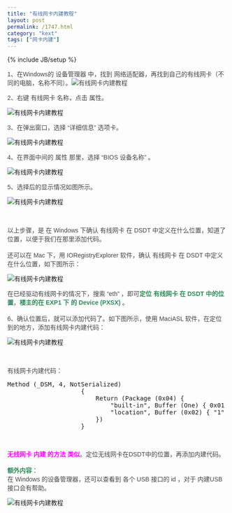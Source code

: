 ```yaml
---
title: "有线网卡内建教程"
layout: post
permalink: /1747.html
category: "kext"
tags: ["网卡内建"]
---
```

{% include JB/setup %}

<span style="color: #444444; font-family: tahoma, 'Hiragino Sans GB', 'Wenquanyi Micro Hei', 微软雅黑, Arial, Verdana, sans-serif; font-size: 14px;">1、在Windows的 设备管理器 中，找到 网络适配器，再找到自己的有线网卡（不同的电脑，名称不同）。<img src="/wp-content/uploads/sinapicv2-backup/1747-ww1-large-005V4vEUjw1env1lmlhbsj30m30g3dj6.jpg" alt="有线网卡内建教程" /></span>

<span style="color: #444444; font-family: tahoma, 'Hiragino Sans GB', 'Wenquanyi Micro Hei', 微软雅黑, Arial, Verdana, sans-serif; font-size: 14px;">2、右键 有线网卡 名称，点击 属性。</span>

![有线网卡内建教程][1]

<span style="color: #444444; font-family: tahoma, 'Hiragino Sans GB', 'Wenquanyi Micro Hei', 微软雅黑, Arial, Verdana, sans-serif; font-size: 14px;"><span style="color: #444444; font-family: tahoma, 'Hiragino Sans GB', 'Wenquanyi Micro Hei', 微软雅黑, Arial, Verdana, sans-serif; font-size: 14px;">3、在弹出窗口，选择 “详细信息” 选项卡。</span></span>

![有线网卡内建教程][2]

<span style="color: #444444; font-family: tahoma, 'Hiragino Sans GB', 'Wenquanyi Micro Hei', 微软雅黑, Arial, Verdana, sans-serif; font-size: 14px;">4、在界面中间的 属性 那里，选择 “BIOS 设备名称” 。</span>

![有线网卡内建教程][3]

<span style="color: #444444; font-family: tahoma, 'Hiragino Sans GB', 'Wenquanyi Micro Hei', 微软雅黑, Arial, Verdana, sans-serif; font-size: 14px;">5、选择后的显示情况如图所示。</span>

![有线网卡内建教程][4]

&nbsp;

<span style="color: #444444; font-family: tahoma, 'Hiragino Sans GB', 'Wenquanyi Micro Hei', 微软雅黑, Arial, Verdana, sans-serif; font-size: 14px;">以上步骤，是 在 Windows 下确认 有线网卡 在 DSDT 中定义在什么位置，知道了位置，以便于我们在那里添加代码。</span><br style="word-wrap: break-word; color: #444444; font-family: tahoma, 'Hiragino Sans GB', 'Wenquanyi Micro Hei', 微软雅黑, Arial, Verdana, sans-serif; font-size: 14px;" /><br style="word-wrap: break-word; color: #444444; font-family: tahoma, 'Hiragino Sans GB', 'Wenquanyi Micro Hei', 微软雅黑, Arial, Verdana, sans-serif; font-size: 14px;" /><span style="color: #444444; font-family: tahoma, 'Hiragino Sans GB', 'Wenquanyi Micro Hei', 微软雅黑, Arial, Verdana, sans-serif; font-size: 14px;">还可以在 Mac 下，用 IORegistryExplorer 软件，确认 有线网卡 在 DSDT 中定义在什么位置，如下图所示：</span>

![有线网卡内建教程][5]

<span style="color: #444444; font-family: tahoma, 'Hiragino Sans GB', 'Wenquanyi Micro Hei', 微软雅黑, Arial, Verdana, sans-serif; font-size: 14px;">在已经驱动有线网卡的情况下，搜索 “eth” ，即可</span><span style="word-wrap: break-word; font-family: tahoma, 'Hiragino Sans GB', 'Wenquanyi Micro Hei', 微软雅黑, Arial, Verdana, sans-serif; font-size: 14px; color: #2e8b57;"><span style="word-wrap: break-word; font-weight: bold;">定位 有线网卡 在 DSDT 中的位置</span></span><span style="color: #444444; font-family: tahoma, 'Hiragino Sans GB', 'Wenquanyi Micro Hei', 微软雅黑, Arial, Verdana, sans-serif; font-size: 14px;">，</span><span style="word-wrap: break-word; font-family: tahoma, 'Hiragino Sans GB', 'Wenquanyi Micro Hei', 微软雅黑, Arial, Verdana, sans-serif; font-size: 14px; color: #2e8b57;"><span style="word-wrap: break-word; font-weight: bold;">楼主的在 EXP1 下 的 Device (PXSX)</span></span><span style="color: #444444; font-family: tahoma, 'Hiragino Sans GB', 'Wenquanyi Micro Hei', 微软雅黑, Arial, Verdana, sans-serif; font-size: 14px;"> 。</span><br style="word-wrap: break-word; color: #444444; font-family: tahoma, 'Hiragino Sans GB', 'Wenquanyi Micro Hei', 微软雅黑, Arial, Verdana, sans-serif; font-size: 14px;" /><br style="word-wrap: break-word; color: #444444; font-family: tahoma, 'Hiragino Sans GB', 'Wenquanyi Micro Hei', 微软雅黑, Arial, Verdana, sans-serif; font-size: 14px;" /><span style="color: #444444; font-family: tahoma, 'Hiragino Sans GB', 'Wenquanyi Micro Hei', 微软雅黑, Arial, Verdana, sans-serif; font-size: 14px;">6、确认位置后，就可以添加代码了。如下图所示，使用 MaciASL 软件，在定位到的地方，添加有线网卡内建代码：</span>

![有线网卡内建教程][6]

&nbsp;

<span style="color: #444444; font-family: tahoma, 'Hiragino Sans GB', 'Wenquanyi Micro Hei', 微软雅黑, Arial, Verdana, sans-serif; font-size: 14px;">有线网卡内建代码：</span>

<pre class="brush: c; ruler: true; first-line: 0; highlight: [] ; auto-links: true ; collapse: true ; gutter: true; ">
Method (_DSM, 4, NotSerialized)
                    {
                        Return (Package (0x04) {
                            "built-in", Buffer (One) { 0x01 },
                            "location", Buffer (0x02) { "1" }
                        })
                    }
</pre>

&nbsp;

<span style="word-wrap: break-word; font-family: tahoma, 'Hiragino Sans GB', 'Wenquanyi Micro Hei', 微软雅黑, Arial, Verdana, sans-serif; font-size: 14px; color: #ff00ff;"><span style="word-wrap: break-word; font-weight: bold;">无线网卡 内建 的方法 类似</span></span><span style="color: #444444; font-family: tahoma, 'Hiragino Sans GB', 'Wenquanyi Micro Hei', 微软雅黑, Arial, Verdana, sans-serif; font-size: 14px;">。定位无线网卡在DSDT中的位置，再添加内建代码。</span><br style="word-wrap: break-word; color: #444444; font-family: tahoma, 'Hiragino Sans GB', 'Wenquanyi Micro Hei', 微软雅黑, Arial, Verdana, sans-serif; font-size: 14px;" /><br style="word-wrap: break-word; color: #444444; font-family: tahoma, 'Hiragino Sans GB', 'Wenquanyi Micro Hei', 微软雅黑, Arial, Verdana, sans-serif; font-size: 14px;" /><span style="word-wrap: break-word; font-family: tahoma, 'Hiragino Sans GB', 'Wenquanyi Micro Hei', 微软雅黑, Arial, Verdana, sans-serif; font-size: 14px; color: #2e8b57;"><span style="word-wrap: break-word; font-weight: bold;">额外内容</span></span><span style="color: #444444; font-family: tahoma, 'Hiragino Sans GB', 'Wenquanyi Micro Hei', 微软雅黑, Arial, Verdana, sans-serif; font-size: 14px;">：</span><br style="word-wrap: break-word; color: #444444; font-family: tahoma, 'Hiragino Sans GB', 'Wenquanyi Micro Hei', 微软雅黑, Arial, Verdana, sans-serif; font-size: 14px;" /><span style="color: #444444; font-family: tahoma, 'Hiragino Sans GB', 'Wenquanyi Micro Hei', 微软雅黑, Arial, Verdana, sans-serif; font-size: 14px;">在 Windows 的设备管理器，还可以查看到 各个 USB 接口的 id ，对于 内建USB接口会有帮助。</span>

![有线网卡内建教程][7]

<span style="color: #444444; font-family: tahoma, 'Hiragino Sans GB', 'Wenquanyi Micro Hei', 微软雅黑, Arial, Verdana, sans-serif; font-size: 14px;"> </span>


 [1]: /wp-content/uploads/sinapicv2-backup/1747-ww4-large-005V4vEUjw1env1mrqmicj30m00hljvn.jpg
 [2]: /wp-content/uploads/sinapicv2-backup/1747-ww1-large-005V4vEUjw1env1mzgtsvj30db0gcwgg.jpg
 [3]: /wp-content/uploads/sinapicv2-backup/1747-ww4-large-005V4vEUjw1env1n40ny9j30d80jlwhr.jpg
 [4]: /wp-content/uploads/sinapicv2-backup/1747-ww2-large-005V4vEUjw1env1neyucnj30db0gcq5z.jpg
 [5]: /wp-content/uploads/sinapicv2-backup/1747-ww2-large-005V4vEUjw1env1nu58dvj30kk0gc0w8.jpg
 [6]: /wp-content/uploads/sinapicv2-backup/1747-ww2-large-005V4vEUjw1env1o7ne7nj30kc0fin02.jpg
 [7]: /wp-content/uploads/sinapicv2-backup/1747-ww1-large-005V4vEUjw1env1odcilhj30m30g2tcx.jpg



